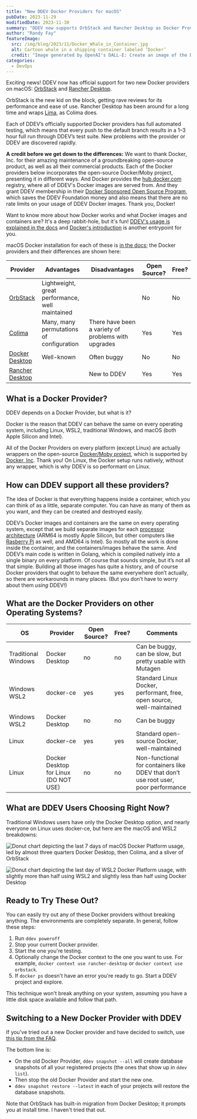 ```yaml
---
title: "New DDEV Docker Providers for macOS"
pubDate: 2023-11-29
modifiedDate: 2023-11-30
summary: "DDEV now supports OrbStack and Rancher Desktop as Docker Providers. And what is a Docker Provider anyway?"
author: "Randy Fay"
featureImage:
  src: /img/blog/2023/11/Docker_Whale_in_Container.jpg
  alt: Cartoon whale in a shipping container labeled ‘Docker’
  credit: "Image generated by OpenAI's DALL-E: Create an image of the Docker whale inside a ship container, depicted in a whimsical and colorful style."
categories:
  - DevOps
---
```


Exciting news! DDEV now has official support for two new Docker providers on macOS: [OrbStack](https://orbstack.dev) and [Rancher Desktop](https://rancherdesktop.io/).

OrbStack is the new kid on the block, getting rave reviews for its performance and ease of use. Rancher Desktop has been around for a long time and wraps [Lima](https://github.com/lima-vm/lima), as Colima does.

Each of DDEV’s officially supported Docker providers has full automated testing, which means that every push to the default branch results in a 1–3 hour full run through DDEV’s test suite. New problems with the provider or DDEV are discovered rapidly.

**A credit before we get down to the differences:** We want to thank Docker, Inc. for their amazing maintenance of a groundbreaking open-source product, as well as all their commercial products. Each of the Docker providers below incorporates the open-source Docker/Moby project, presenting it in different ways. And Docker provides the [hub.docker.com](https://hub.docker.com) registry, where all of DDEV's Docker images are served from. And they grant DDEV membership in their [Docker Sponsored Open Source Program](https://www.docker.com/community/open-source/application/), which saves the DDEV Foundation money and also means that there are no rate limits on your usage of DDEV Docker images. Thank you, Docker!

Want to know more about how Docker works and what Docker images and containers are? It's a deep rabbit-hole, but it's fun! [DDEV's usage is explained in the docs](https://ddev.readthedocs.io/en/stable/users/usage/architecture/#container-architecture) and [Docker's introduction](https://docs.docker.com/get-started/overview/) is another entrypoint for you.

macOS Docker installation for each of these is [in the docs](https://ddev.readthedocs.io/en/stable/users/install/docker-installation/#macos); the Docker providers and their differences are shown here:

| Provider                                                          | Advantages                                      | Disadvantages                                       | Open Source? | Free? |
| ----------------------------------------------------------------- | ----------------------------------------------- | --------------------------------------------------- | ------------ | ----- |
| [OrbStack](https://orbstack.dev)                                  | Lightweight, great performance, well maintained |                                                     | No           | No    |
| [Colima](https://github.com/abiosoft/colima)                      | Many, many permutations of configuration        | There have been a variety of problems with upgrades | Yes          | Yes   |
| [Docker Desktop](https://www.docker.com/products/docker-desktop/) | Well-known                                      | Often buggy                                         | No           | No    |
| [Rancher Desktop](https://rancherdesktop.io/)                     |                                                 | New to DDEV                                         | Yes          | Yes   |

## What is a Docker Provider?

DDEV depends on a Docker Provider, but what is it?

Docker is the reason that DDEV can behave the same on every operating system, including Linux, WSL2, traditional Windows, and macOS (both Apple Silicon and Intel).

All of the Docker Providers on every platform (except Linux) are actually wrappers on the open-source [Docker/Moby project](https://github.com/moby/moby), which is supported by [Docker, Inc](https://docker.com). Thank you! On Linux, the Docker setup runs natively, without any wrapper, which is why DDEV is so performant on Linux.

## How can DDEV support all these providers?

The idea of Docker is that everything happens inside a container, which you can think of as a little, separate computer. You can have as many of them as you want, and they can be created and destroyed easily.

DDEV’s Docker images and containers are the same on every operating system, except that we build separate images for each [processor architecture](blog/arm64-apple-silicon-m1-ddev-local-what-does-it-all-mean/) (ARM64 is mostly Apple Silicon, but other computers like [Rasberry Pi](watch-ddev-local-on-arm64-raspberry-pi.md) as well, and AMD64 is Intel). So mostly all the work is done inside the container, and the containers/images behave the same. And DDEV’s main code is written in Golang, which is compiled natively into a single binary on every platform. Of course that sounds simple, but it’s not all that simple. Building all those images has quite a history, and of course Docker providers that ought to behave the same everywhere don’t actually, so there are workarounds in many places. (But you don’t have to worry about them _using_ DDEV!)

## What are the Docker Providers on other Operating Systems?

| OS                  | Provider                              | Open Source? | Free? | Comments                                                                           |
| ------------------- | ------------------------------------- | ------------ | ----- | ---------------------------------------------------------------------------------- |
| Traditional Windows | Docker Desktop                        | no           | no    | Can be buggy, can be slow, but pretty usable with Mutagen                          |
| Windows WSL2        | docker-ce                             | yes          | yes   | Standard Linux Docker, performant, free, open source, well-maintained              |
| Windows WSL2        | Docker Desktop                        | no           | no    | Can be buggy                                                                       |
| Linux               | docker-ce                             | yes          | yes   | Standard open-source Docker, well-maintained                                       |
| Linux               | Docker Desktop for Linux (DO NOT USE) | no           | no    | Non-functional for containers like DDEV that don’t use root user, poor performance |

## What are DDEV Users Choosing Right Now?

Traditional Windows users have only the Docker Desktop option, and nearly everyone on Linux uses docker-ce, but here are the macOS and WSL2 breakdowns:

![Donut chart depicting the last 7 days of macOS Docker Platform usage, led by almost three quarters Docker Desktop, then Colima, and a sliver of OrbStack](/img/blog/2023/11/macOS_Docker_Platform.png)

![Donut chart depicting the last day of WSL2 Docker Platform usage, with slightly more than half using WSL2 and slightly less than half using Docker Desktop](/img/blog/2023/11/WSL2_Docker_Platform.png)

## Ready to Try These Out?

You can easily try out any of these Docker providers without breaking anything. The environments are completely separate. In general, follow these steps:

1. Run `ddev poweroff`
2. Stop your current Docker provider.
3. Start the one you're testing.
4. Optionally change the Docker context to the one you want to use. For example, `docker context use rancher-desktop` or `docker context use orbstack`.
5. If `docker ps` doesn't have an error you're ready to go. Start a DDEV project and explore.

This technique won't break anything on your system, assuming you have a little disk space available and follow that path.

## Switching to a New Docker Provider with DDEV

If you've tried out a new Docker provider and have decided to switch, use [this tip from the FAQ](https://ddev.readthedocs.io/en/stable/users/usage/faq/#how-can-i-migrate-from-one-docker-provider-to-another).

The bottom line is:

- On the old Docker Provider, `ddev snapshot --all` will create database snapshots of all your registered projects (the ones that show up in `ddev list`).
- Then stop the old Docker Provider and start the new one.
- `ddev snapshot restore --latest` in each of your projects will restore the database snapshots.

Note that OrbStack has built-in migration from Docker Desktop; it prompts you at install time. I haven't tried that out.
